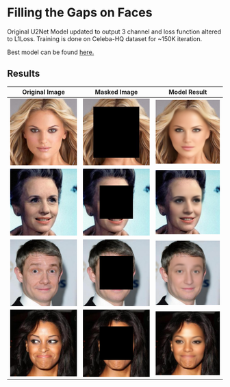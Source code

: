 

# Filling the Gaps on Faces

Original U2Net Model updated to output 3 channel and loss function altered to L1Loss.
Training is done on Celeba-HQ dataset for ~150K iteration.

Best model can be found [here.](u2net_gap_filling_for_faces.pth)

## Results

Original Image             |  Masked Image |  Model Result
:-------------------------:|:-------------------------:|:-------------------------:
![](examples/original-1.jpg)  |  ![](examples/masked-1.jpg) |  ![](examples/result-1.jpg)
![](examples/original-2.jpg)  |  ![](examples/masked-2.jpg) |  ![](examples/result-2.jpg)
![](examples/original-3.jpg)  |  ![](examples/masked-3.jpg) |  ![](examples/result-3.jpg)
![](examples/original-4.jpg)  |  ![](examples/masked-4.jpg) |  ![](examples/result-4.jpg)

